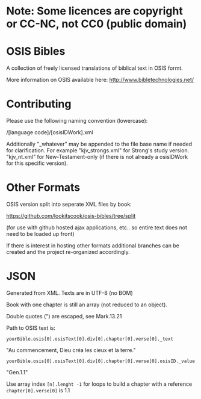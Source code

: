 Note: Some licences are copyright or CC-NC, not CC0 (public domain)
===========

OSIS Bibles
===========

A collection of freely licensed translations of biblical text in OSIS formt.

More information on OSIS available here: http://www.bibletechnologies.net/


Contributing
===========

Please use the following naming convention (lowercase):

/[language code]/[osisIDWork].xml

Additionally "_whatever" may be appended to the file base name if needed for clarification. For example "kjv_strongs.xml" for Strong's study version. "kjv_nt.xml" for New-Testament-only (if there is not already a osisIDWork for this specific version).

Other Formats
===========

OSIS version split into seperate XML files by book:

https://github.com/lookitscook/osis-bibles/tree/split

(for use with github hosted ajax applications, etc.. so entire text does not need to be loaded up front)

If there is interest in hosting other formats additional branches can be created and the project re-organized accordingly. 

JSON
===========
Generated from XML.
Texts are in UTF-8 (no BOM)

Book with one chapter is still an array (not reduced to an object).

Double quotes (") are escaped, see Mark.13.21

Path to OSIS text is:

`yourBible.osis[0].osisText[0].div[0].chapter[0].verse[0]._text`

"Au commencement, Dieu créa les cieux et la terre."

`yourBible.osis[0].osisText[0].div[0].chapter[0].verse[0].osisID._value`

"Gen.1.1"

Use array index `[n].lenght -1` for loops to build a chapter with a reference `chapter[0].verse[0]` is 1.1

